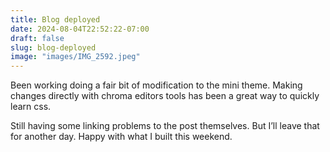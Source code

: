 ```yaml
---
title: Blog deployed
date: 2024-08-04T22:52:22-07:00
draft: false
slug: blog-deployed
image: "images/IMG_2592.jpeg"
---
```


Been working doing a fair bit of modification to the mini theme. Making changes directly with chroma editors tools has been a great way to quickly learn css. 

Still having some linking problems to the post themselves. But I’ll leave that for another day. Happy with what I built this weekend. 